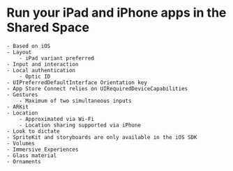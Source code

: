 # Run your iPad and iPhone apps in the Shared Space
	- Based on iOS
	- Layout
		- iPad variant preferred
	- Input and interaction
	- Local authentication
		- Optic ID
	- UIPreferredDefaultInterface Orientation key
	- App Store Connect relies on UIRequiredDeviceCapabilities
	- Gestures
		- Maximum of two simultaneous inputs
	- ARKit
	- Location
		- Approximated via Wi-Fi
		- Location sharing supported via iPhone
	- Look to dictate
	- SpriteKit and storyboards are only available in the iOS SDK
	- Volumes
	- Immersive Experiences
	- Glass material
	- Ornaments